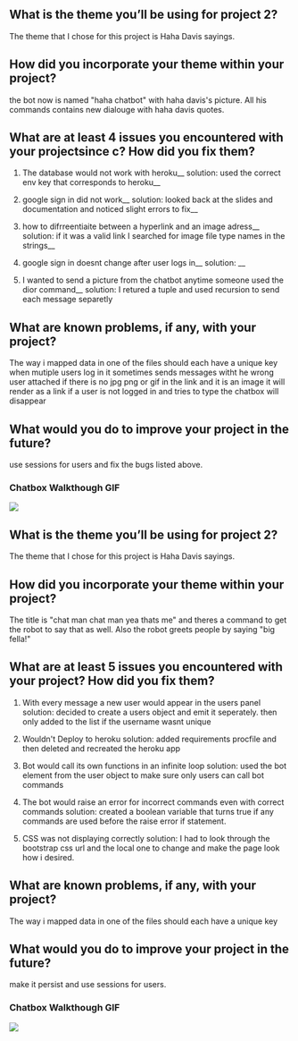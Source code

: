 ## What is the theme you’ll be using for project 2? 
The theme that I chose for this project is Haha Davis sayings.

## How did you incorporate your theme within your project? 
the bot now is named "haha chatbot" with haha davis's picture. All his commands contains new dialouge with haha davis quotes.

## What are at least 4 issues you encountered with your projectsince c? How did you fix them? 
1. The database would not work with heroku__
  solution: used the correct env key that corresponds to heroku__
  
2. google sign in did not work__
  solution: looked back at the slides and documentation and noticed slight errors to fix__
  
3. how to difrreentiaite between a hyperlink and an image adress__
  solution: if it was a valid link I searched for image file type names in the strings__

4. google sign in doesnt change after user logs in__
  solution: __
5. I wanted to send a picture from the chatbot anytime someone used the dior command__
  solution: I retured a tuple and used recursion to send each message separetly

## What are known problems, if any, with your project?
The way i mapped data in one of the files should each have a unique key
when mutiple users log in it sometimes sends messages witht he wrong user attached
if there is no jpg png or gif in the link and it is an image it will render as a link
if a user is not logged in and tries to type the chatbox will disappear

## What would you do to improve your project in the future?
use sessions for users and fix the bugs listed above.

### Chatbox Walkthough GIF

<img src="http://g.recordit.co/PQ6HBQTgZt.gif"><br>






## What is the theme you’ll be using for project 2? 
The theme that I chose for this project is Haha Davis sayings.

## How did you incorporate your theme within your project? 
The title is "chat man chat man yea thats me" and theres a command to get the robot to say that as well. Also the robot greets people by saying "big fella!"

## What are at least 5 issues you encountered with your project? How did you fix them? 
1. With every message a new user would appear in the users panel
  solution: decided to create a users object and emit it seperately. then only added to the list if the username wasnt unique
  
2. Wouldn't Deploy to heroku
  solution: added requirements procfile and then deleted and recreated the heroku app
  
3. Bot would call its own functions in an infinite loop
  solution: used the bot element from the user object to make sure only users can call bot commands

4. The bot would raise an error for incorrect commands even with correct commands
  solution: created a boolean variable that turns true if any commands are used before the raise error if statement.
 
5. CSS was not displaying correctly
  solution: I had to look through the bootstrap css url and the local one to change and make the page look how i desired.

## What are known problems, if any, with your project?
The way i mapped data in one of the files should each have a unique key

## What would you do to improve your project in the future?
make it persist and use sessions for users.

### Chatbox Walkthough GIF

<img src="http://g.recordit.co/PQ6HBQTgZt.gif"><br>
